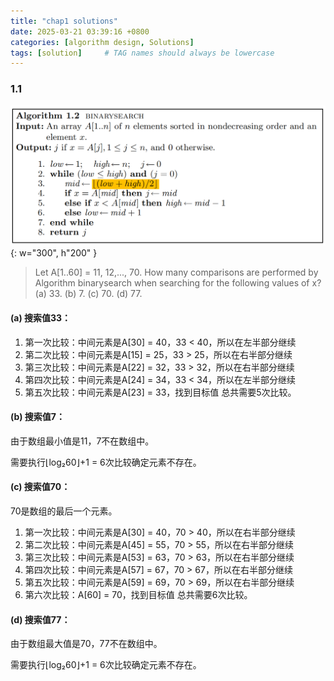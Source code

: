 ```yaml
---
title: "chap1 solutions"
date: 2025-03-21 03:39:16 +0800
categories: [algorithm design, Solutions]
tags: [solution]     # TAG names should always be lowercase
---
```

### 1.1
![binary-search](/assets/Image/binasear.png){: w="300", h"200" }

>Let A[1..60] = 11, 12,..., 70. How many comparisons are performed by
>Algorithm binarysearch when searching for the following values of x?
>(a) 33. (b) 7. (c) 70. (d) 77.

#### (a) 搜索值33：

1. 第一次比较：中间元素是A\[30] = 40，33 < 40，所以在左半部分继续 
2. 第二次比较：中间元素是A\[15] = 25，33 > 25，所以在右半部分继续 
3. 第三次比较：中间元素是A\[22] = 32，33 > 32，所以在右半部分继续 
4. 第四次比较：中间元素是A\[24] = 34，33 < 34，所以在左半部分继续 
5. 第五次比较：中间元素是A\[23] = 33，找到目标值
总共需要5次比较。

#### (b) 搜索值7：
由于数组最小值是11，7不在数组中。

需要执行⌊log₂60⌋+1 = 6次比较确定元素不存在。

#### (c) 搜索值70：
70是数组的最后一个元素。

1. 第一次比较：中间元素是A\[30] = 40，70 > 40，所以在右半部分继续
2. 第二次比较：中间元素是A\[45] = 55，70 > 55，所以在右半部分继续
3. 第三次比较：中间元素是A\[53] = 63，70 > 63，所以在右半部分继续
4. 第四次比较：中间元素是A\[57] = 67，70 > 67，所以在右半部分继续
5. 第五次比较：中间元素是A\[59] = 69，70 > 69，所以在右半部分继续 
6. 第六次比较：A\[60] = 70，找到目标值
总共需要6次比较。

#### (d) 搜索值77：
由于数组最大值是70，77不在数组中。

需要执行⌊log₂60⌋+1 = 6次比较确定元素不存在。
